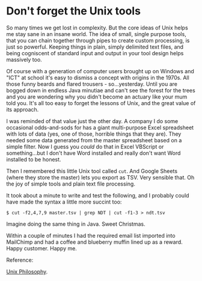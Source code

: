 # Don't forget the Unix tools

So many times we get lost in complexity. But the core ideas of Unix
helps me stay sane in an insane world. The idea of small, single
purpose tools, that you can chain together through pipes to create
custom processing, is just so powerful. Keeping things in plain,
simply delimited text files, and being cogniscent of standard input
and output in your tool design helps massively too.

Of course with a generation of computer users brought up on Windows
and "ICT" at school it's easy to dismiss a concept with origins in the
1970s. All those funny beards and flared trousers -
so...yesterday. Until you are bogged down in endless Java minutiae and
can't see the forest for the trees and you are wondering why you
didn't become an actuary like your mum told you. It's all too easy to
forget the lessons of Unix, and the great value of its approach.

I was reminded of that value just the other day. A company I do some
occasional odds-and-sods for has a giant multi-purpose Excel
spreadsheet with lots of data (yes, one of those, horrible things that
they are). They needed some data generated from the master spreadsheet
based on a simple filter. Now I guess you _could_ do that in Excel
VBScript or something...but I don't have Word installed and really
don't want Word installed to be honest.

Then I remembered this little Unix tool called `cut`. And Google
Sheets (where they store the master) lets you export as TSV. Very
sensible that. Oh the joy of simple tools and plain text file
processing.

It took about a minute to write and test the following, and I probably
could have made the syntax a little more succint too:

``` shell
$ cut -f2,4,7,9 master.tsv | grep NDT | cut -f1-3 > ndt.tsv
```

Imagine doing the same thing in Java. Sweet Christmas.

Within a couple of minutes I had the required email list imported into
MailChimp and had a coffee and blueberry muffin lined up as a
reward. Happy customer. Happy me.

Reference:

[Unix Philosophy](https://en.wikipedia.org/wiki/Unix_philosophy).
